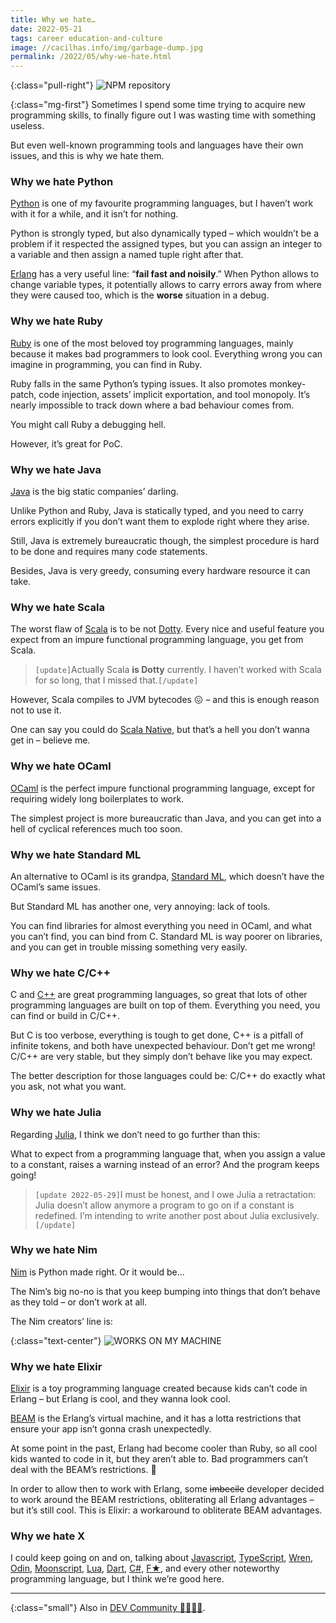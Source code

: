 ```yaml
---
title: Why we hate…
date: 2022-05-21
tags: career education-and-culture
image: //cacilhas.info/img/garbage-dump.jpg
permalink: /2022/05/why-we-hate.html
---
```

[beam]: https://www.erlang.org/blog/a-brief-beam-primer/
[c++]: https://www.cplusplus.com/
[c#]: https://docs.microsoft.com/en-us/dotnet/csharp/
[dart]: https://dart.dev/
[dev.to]: https://dev.to/cacilhas/why-we-hate-3m8k
[dotty]: https://dotty.epfl.ch/
[elixir]: https://elixir-lang.org/
[erlang]: https://www.erlang.org/
[f*]: https://www.fstar-lang.org/
[java]: https://docs.oracle.com/java/
[javascript]: https://www.javascript.com/
[julia]: https://julialang.org/
[lua]: https://www.lua.org/
[mlton]: http://www.mlton.org/
[moonscript]: https://moonscript.org/
[nim]: https://nim-lang.org/
[ocaml]: https://ocaml.org/
[odin]: https://odin-lang.org/
[python]: https://www.python.org/
[ruby]: https://www.ruby-lang.org/
[scala]: https://scala-lang.org/
[scala-native]: https://scala-native.readthedocs.io/
[typescript]: https://www.typescriptlang.org/
[wren]: https://wren.io/

{:class="pull-right"} <img src="{{{ image }}}" alt="NPM repository"/>

{:class="mg-first"} Sometimes I spend some time trying to acquire new
programming skills, to finally figure out I was wasting time with something
useless.

But even well-known programming tools and languages have their own issues,
and this is why we hate them.


### Why we hate Python

[Python][python] is one of my favourite programming languages, but I haven’t
work with it for a while, and it isn’t for nothing.

Python is strongly typed, but also dynamically typed – which wouldn’t be a
problem if it respected the assigned types, but you can assign an integer to a
variable and then assign a named tuple right after that.

[Erlang][erlang] has a very useful line: “**fail fast and noisily**.” When
Python allows to change variable types, it potentially allows to carry errors
away from where they were caused too, which is the **worse** situation in a
debug.


### Why we hate Ruby

[Ruby][ruby] is one of the most beloved toy programming languages, mainly
because it makes bad programmers to look cool. Everything wrong you can imagine
in programming, you can find in Ruby.

Ruby falls in the same Python’s typing issues. It also promotes monkey-patch,
code injection, assets’ implicit exportation, and tool monopoly. It’s nearly
impossible to track down where a bad behaviour comes from.

You might call Ruby a debugging hell.

However, it’s great for PoC.


### Why we hate Java

[Java][java] is the big static companies’ darling.

Unlike Python and Ruby, Java is statically typed, and you need to carry errors
explicitly if you don’t want them to explode right where they arise.

Still, Java is extremely bureaucratic though, the simplest procedure is hard to
be done and requires many code statements.

Besides, Java is very greedy, consuming every hardware resource it can take.


### Why we hate Scala

The worst flaw of [Scala][scala] is to be not [Dotty][dotty]. Every nice and
useful feature you expect from an impure functional programming language, you
get from Scala.

> `[update]`Actually Scala **is Dotty** currently. I haven’t worked with Scala
> for so long, that I missed that.`[/update]`

However, Scala compiles to JVM bytecodes 😖 – and this is enough reason not to
use it.

One can say you could do [Scala Native][scala-native], but that’s a hell you
don’t wanna get in – believe me.


### Why we hate OCaml

[OCaml][ocaml] is the perfect impure functional programming language, except
for requiring widely long boilerplates to work.

The simplest project is more bureaucratic than Java, and you can get into a hell
of cyclical references much too soon.


### Why we hate Standard ML

An alternative to OCaml is its grandpa, [Standard ML][mlton], which doesn’t
have the OCaml’s same issues.

But Standard ML has another one, very annoying: lack of tools.

You can find libraries for almost everything you need in OCaml, and what you
can’t find, you can bind from C. Standard ML is way poorer on libraries, and you
can get in trouble missing something very easily.


### Why we hate C/C++

C and [C++][c++] are great programming languages, so great that lots of other
programming languages are built on top of them. Everything you need, you can
find or build in C/C++.

But C is too verbose, everything is tough to get done, C++ is a pitfall of
infinite tokens, and both have unexpected behaviour. Don’t get me wrong! C/C++
are very stable, but they simply don’t behave like you may expect.

The better description for those languages could be: C/C++ do exactly what you
ask, not what you want.


### Why we hate Julia

Regarding [Julia][julia], I think we don’t need to go further than this:

What to expect from a programming language that, when you assign a value to a
constant, raises a warning instead of an error? And the program keeps going!

> `[update 2022-05-29]`I must be honest, and I owe Julia a retractation: Julia
> doesn’t allow anymore a program to go on if a constant is redefined. I’m
> intending to write another post about Julia exclusively.`[/update]`


### Why we hate Nim

[Nim][nim] is Python made right. Or it would be…

The Nim’s big no-no is that you keep bumping into things that don’t behave as
they told – or don’t work at all.

The Nim creators’ line is:

{:class="text-center"} <img src="{{{ cacilhas.url }}}/img/works-on-my-machine.png" alt="WORKS ON MY MACHINE"/>


### Why we hate Elixir

[Elixir][elixir] is a toy programming language created because kids can’t code
in Erlang – but Erlang is cool, and they wanna look cool.

[BEAM][beam] is the Erlang’s virtual machine, and it has a lotta restrictions
that ensure your app isn’t gonna crash unexpectedly.

At some point in the past, Erlang had become cooler than Ruby, so all cool kids
wanted to code in it, but they aren’t able to. Bad programmers can’t deal with
the BEAM’s restrictions. 🤷

In order to allow then to work with Erlang, some ~~imbecile~~ developer decided
to work around the BEAM restrictions, obliterating all Erlang advantages – but
it’s still cool. This is Elixir: a workaround to obliterate BEAM advantages.


### Why we hate X

I could keep going on and on, talking about [Javascript][javascript],
[TypeScript][typescript], [Wren][wren], [Odin][odin], [Moonscript][moonscript],
[Lua][lua], [Dart][dart], [C#][c#], [F★][f*], and every other noteworthy
programming language, but I think we’re good here.


-----

{:class="small"} Also in [DEV Community 👩‍💻👨‍💻][dev.to].
